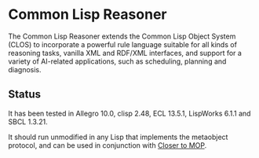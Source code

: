# Common Lisp Reasoner

The Common Lisp Reasoner extends the Common Lisp Object System (CLOS) to incorporate a powerful rule language suitable for all kinds of reasoning tasks, vanilla XML and RDF/XML interfaces, and support for a variety of AI-related applications, such as scheduling, planning and diagnosis.

## Status

It has been tested in Allegro 10.0, clisp 2.48, ECL 13.5.1, LispWorks 6.1.1 and SBCL 1.3.21.

It should run unmodified in any Lisp that implements the metaobject protocol, and can be used in conjunction with [Closer to MOP](https://common-lisp.net/project/closer/).
